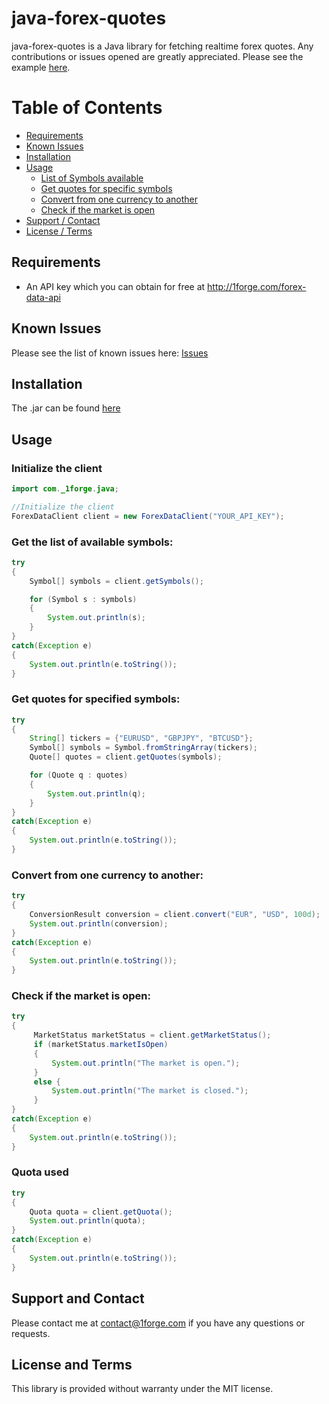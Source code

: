 # java-forex-quotes

java-forex-quotes is a Java library for fetching realtime forex quotes.
Any contributions or issues opened are greatly appreciated.
Please see the example [here](https://github.com/1Forge/java-forex-quotes/blob/master/src/com/_1forge/java/RESTExample.java).

# Table of Contents
- [Requirements](#requirements)
- [Known Issues](#known-issues)
- [Installation](#installation)
- [Usage](#usage)
    - [List of Symbols available](#get-the-list-of-available-symbols)
    - [Get quotes for specific symbols](#get-quotes-for-specified-symbols)
    - [Convert from one currency to another](#convert-from-one-currency-to-another)
    - [Check if the market is open](#check-if-the-market-is-open)
- [Support / Contact](#support-and-contact)
- [License / Terms](#license-and-terms)

## Requirements
* An API key which you can obtain for free at http://1forge.com/forex-data-api

## Known Issues
Please see the list of known issues here: [Issues](https://github.com/1Forge/java-forex-quotes/issues)

## Installation
The .jar can be found [here](https://github.com/1Forge/java-forex-quotes/raw/master/out/artifacts/java_forex_quotes_jar/java-forex-quotes.jar)

## Usage

### Initialize the client
```java
import com._1forge.java;

//Initialize the client
ForexDataClient client = new ForexDataClient("YOUR_API_KEY");
```

### Get the list of available symbols:
```java
try
{
    Symbol[] symbols = client.getSymbols();

    for (Symbol s : symbols)
    {
        System.out.println(s);
    }
}
catch(Exception e)
{
    System.out.println(e.toString());
}
```

### Get quotes for specified symbols:
```java
try
{
    String[] tickers = {"EURUSD", "GBPJPY", "BTCUSD"};
    Symbol[] symbols = Symbol.fromStringArray(tickers);
    Quote[] quotes = client.getQuotes(symbols);

    for (Quote q : quotes)
    {
        System.out.println(q);
    }
}
catch(Exception e)
{
    System.out.println(e.toString());
}
```

### Convert from one currency to another:
```java
try
{
    ConversionResult conversion = client.convert("EUR", "USD", 100d);
    System.out.println(conversion);
}
catch(Exception e)
{
    System.out.println(e.toString());
}
```

### Check if the market is open:
```java
try
{
     MarketStatus marketStatus = client.getMarketStatus();
     if (marketStatus.marketIsOpen)
     {
         System.out.println("The market is open.");
     }
     else {
         System.out.println("The market is closed.");
     }
}
catch(Exception e)
{
    System.out.println(e.toString());
}
```

### Quota used
```java
try
{
    Quota quota = client.getQuota();
    System.out.println(quota);
}
catch(Exception e)
{
    System.out.println(e.toString());
}
```

## Support and Contact
Please contact me at contact@1forge.com if you have any questions or requests.

## License and Terms
This library is provided without warranty under the MIT license.